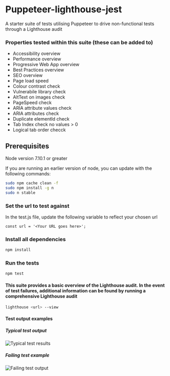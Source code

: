 # Puppeteer-lighthouse-jest
A starter suite of tests utilising Puppeteer to drive non-functional tests through a Lighthouse audit

### Properties tested within this suite (these can be added to)

- Accessibility overview
- Performance overview
- Progressive Web App overview
- Best Practices overview
- SEO overview
- Page load speed
- Colour contrast check
- Vulnerabile library check
- AltText on images check
- PageSpeed check
- ARIA attribute values check
- ARIA attributes check
- Duplicate elementId check
- Tab Index check no values > 0
- Logical tab order checck

## Prerequisites
Node version 7.10.1 or greater

If you are running an earlier version of node, you can update with the following commands:

```bash
sudo npm cache clean -f 
sudo npm install -g n
sudo n stable
```

### Set the url to test against

In the test.js file, update the following variable to reflect your chosen url

```
const url = '<Your URL goes here>';
```

### Install all dependencies

```bash
npm install
```

### Run the tests

```bash
npm test
```

#### This suite provides a basic overview of the Lighthouse audit. In the event of test failures, additional information can be found by running a comprehensive Lighthouse audit

```bash
lighthouse <url> --view
```

#### Test output examples

##### Typical test output

![Typical test results](https://github.com/redbadger/Puppeteer-lighthouse-jest/blob/master/screenshots/Screen%20Shot%202018-07-24%20at%2010.41.56.png?raw=true)


##### Failing test example

![Failing test output](https://github.com/redbadger/Puppeteer-lighthouse-jest/blob/master/screenshots/Screen%20Shot%202018-07-24%20at%2011.33.34.png?raw=true)


